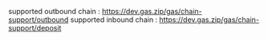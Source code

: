 supported outbound chain : https://dev.gas.zip/gas/chain-support/outbound
supported inbound chain : https://dev.gas.zip/gas/chain-support/deposit
